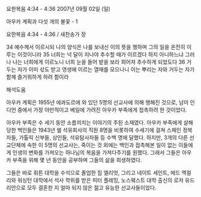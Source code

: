 요한복음 4:34 - 4:36 
2007년 09월 02일 (일)

아우카 계획과 다섯 개의 불꽃 - 1



요한복음 4:34 - 4:36 / 새찬송가  장


34 예수께서 이르시되 나의 양식은 나를 보내신 이의 뜻을 행하며 그의 일을 온전히 이루는 이것이니라 35 너희는 넉 달이 지나야 추수할 때가 이르겠다 하지 아니하느냐 그러나 나는 너희에게 이르노니 너희 눈을 들어 밭을 보라 희어져 추수하게 되었도다 36 거두는 자가 이미 삯도 받고 영생에 이르는 열매를 모으나니 이는 뿌리는 자와 거두는 자가 함께 즐거워하게 하려 함이라

해석도움





아우카 계획은 1955년 에콰도르에 와 있던 5명의 선교사에 의해 행해진 것으로, 남미 인디언 중에서 가장 야만적이고 베일에 가려진 아우카 부족에게 접촉하려 한 것이었다. 

아우카 부족은 수 세기 동안 소름끼치는 이야기의 주된 소재였다. 
아우카 부족에게 살해당한 백인들은 1943년 쉘 석유회사의 직원 8명을 비롯하여 수세기에 걸쳐 스페인 정복자들, 가톨릭 신부들, 상인들, 석유탐사자들 등 수백 명에 달했다. 
하지만, 3개의 다른 선교단체에 속한 이 5명의 선교사는, 죽이는 것 외에는 백인과 접촉해본 일이 없는 이들에게 인생의 변화를 가져오는 하나님의 복음을 가져다주기를 원했다. 
그래서 그들은 아우카 부족을 위해 몇 년 동안을 공부하며 그들의 삶을 희생하였다. 

그들은 바로 휘튼 대학을 수석으로 졸업한 짐 엘리엇, 그리고 네이트 세인트, 에드 멕컬리와 워싱턴 대학에서 석사 학위를 받은 피터 플레밍, 노스웨스트 대학 출신의 로저 유드리안으로 모두 결혼한 지 얼마 되지 않은 젊고 유능한 선교사들이었다.